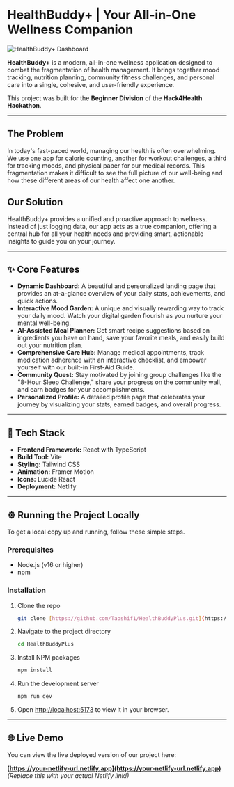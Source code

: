 # HealthBuddy+ | Your All-in-One Wellness Companion

![HealthBuddy+ Dashboard](https://i.imgur.com/uGZgM8L.png)

**HealthBuddy+** is a modern, all-in-one wellness application designed to combat the fragmentation of health management. It brings together mood tracking, nutrition planning, community fitness challenges, and personal care into a single, cohesive, and user-friendly experience.

This project was built for the **Beginner Division** of the **Hack4Health Hackathon**.

---

## The Problem

In today's fast-paced world, managing our health is often overwhelming. We use one app for calorie counting, another for workout challenges, a third for tracking moods, and physical paper for our medical records. This fragmentation makes it difficult to see the full picture of our well-being and how these different areas of our health affect one another.

## Our Solution

HealthBuddy+ provides a unified and proactive approach to wellness. Instead of just logging data, our app acts as a true companion, offering a central hub for all your health needs and providing smart, actionable insights to guide you on your journey.

---

## ✨ Core Features

* **Dynamic Dashboard:** A beautiful and personalized landing page that provides an at-a-glance overview of your daily stats, achievements, and quick actions.
* **Interactive Mood Garden:** A unique and visually rewarding way to track your daily mood. Watch your digital garden flourish as you nurture your mental well-being.
* **AI-Assisted Meal Planner:** Get smart recipe suggestions based on ingredients you have on hand, save your favorite meals, and easily build out your nutrition plan.
* **Comprehensive Care Hub:** Manage medical appointments, track medication adherence with an interactive checklist, and empower yourself with our built-in First-Aid Guide.
* **Community Quest:** Stay motivated by joining group challenges like the "8-Hour Sleep Challenge," share your progress on the community wall, and earn badges for your accomplishments.
* **Personalized Profile:** A detailed profile page that celebrates your journey by visualizing your stats, earned badges, and overall progress.

---

## 🚀 Tech Stack

* **Frontend Framework:** React with TypeScript
* **Build Tool:** Vite
* **Styling:** Tailwind CSS
* **Animation:** Framer Motion
* **Icons:** Lucide React
* **Deployment:** Netlify

---

## ⚙️ Running the Project Locally

To get a local copy up and running, follow these simple steps.

### Prerequisites

* Node.js (v16 or higher)
* npm

### Installation

1.  Clone the repo
    ```sh
    git clone [https://github.com/Taoshif1/HealthBuddyPlus.git](https://github.com/Taoshif1/HealthBuddyPlus.git)
    ```
2.  Navigate to the project directory
    ```sh
    cd HealthBuddyPlus
    ```
3.  Install NPM packages
    ```sh
    npm install
    ```
4.  Run the development server
    ```sh
    npm run dev
    ```
5.  Open [http://localhost:5173](http://localhost:5173) to view it in your browser.

---

## 🌐 Live Demo

You can view the live deployed version of our project here:

**[https://your-netlify-url.netlify.app](https://your-netlify-url.netlify.app)** *(Replace this with your actual Netlify link!)*
